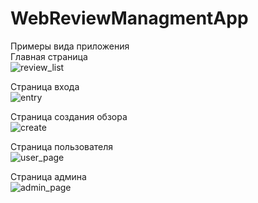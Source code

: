 ﻿# WebReviewManagmentApp<br/>
 Примеры вида приложения  
 Главная страница<br/>
![review_list](https://user-images.githubusercontent.com/62200435/197188270-bd55f39c-6ead-4b7b-bd89-f39e55e27672.png)

Страница входа<br/>
![entry](https://user-images.githubusercontent.com/62200435/197188557-4cd576ed-88f7-43a8-9a92-14447727e6aa.png)

Страница создания обзора<br/>
![create](https://user-images.githubusercontent.com/62200435/197188868-fc4fb43b-868d-4baf-ac9a-b4d993c1376e.png)

Страница пользователя<br/>
![user_page](https://user-images.githubusercontent.com/62200435/197189030-d08dcb35-8aad-47d6-8c91-9b446d39c4d5.png)

 Страница админа<br/>
![admin_page](https://user-images.githubusercontent.com/62200435/197189261-25db44d1-0cd0-46a5-b6e1-ca51e03b56b9.png)
